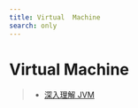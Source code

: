 ```yaml
---
title: Virtual	Machine
search: only
---
```


# Virtual Machine

> - [深入理解 JVM](Dive-Into-Jvm/contents.html)